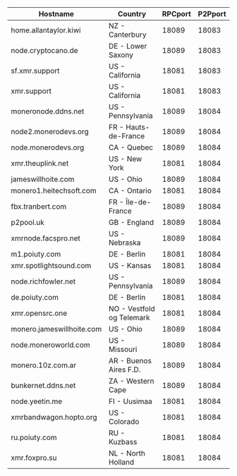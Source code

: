 Hostname | Country | RPCport | P2Pport
--- | --- | --- | ---
home.allantaylor.kiwi | NZ - Canterbury | 18089 | 18083
node.cryptocano.de | DE - Lower Saxony | 18089 | 18083
sf.xmr.support | US - California | 18081 | 18083
xmr.support | US - California | 18081 | 18083
moneronode.ddns.net | US - Pennsylvania | 18089 | 18084
node2.monerodevs.org | FR - Hauts-de-France | 18089 | 18084
node.monerodevs.org | CA - Quebec | 18089 | 18084
xmr.theuplink.net | US - New York | 18081 | 18084
jameswillhoite.com | US - Ohio | 18089 | 18084
monero1.heitechsoft.com | CA - Ontario | 18081 | 18084
fbx.tranbert.com | FR - Île-de-France | 18089 | 18084
p2pool.uk | GB - England | 18089 | 18084
xmrnode.facspro.net | US - Nebraska | 18089 | 18084
m1.poiuty.com | DE - Berlin | 18081 | 18084
xmr.spotlightsound.com | US - Kansas | 18081 | 18084
node.richfowler.net | US - Pennsylvania | 18089 | 18084
de.poiuty.com | DE - Berlin | 18081 | 18084
xmr.opensrc.one | NO - Vestfold og Telemark | 18081 | 18084
monero.jameswillhoite.com | US - Ohio | 18089 | 18084
node.moneroworld.com | US - Missouri | 18089 | 18084
monero.10z.com.ar | AR - Buenos Aires F.D. | 18089 | 18084
bunkernet.ddns.net | ZA - Western Cape | 18089 | 18084
node.yeetin.me | FI - Uusimaa | 18081 | 18084
xmrbandwagon.hopto.org | US - Colorado | 18081 | 18084
ru.poiuty.com | RU - Kuzbass | 18081 | 18084
xmr.foxpro.su | NL - North Holland | 18081 | 18084
